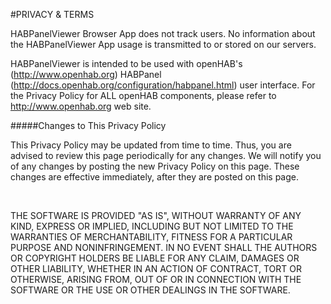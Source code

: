 #PRIVACY & TERMS

HABPanelViewer Browser App does not track users. No information about the HABPanelViewer App usage is transmitted to or stored on our servers.

HABPanelViewer is intended to be used with openHAB's (http://www.openhab.org) HABPanel (http://docs.openhab.org/configuration/habpanel.html)  user interface.  For the Privacy Policy for ALL openHAB components, please refer to http://www.openhab.org web site.


#####Changes to This Privacy Policy

This Privacy Policy may be updated from time to time. Thus, you are advised to review this page periodically for any changes. We will notify you of any changes by posting the new Privacy Policy on this page. These changes are effective immediately, after they are posted on this page.

<br>
<p>
THE SOFTWARE IS PROVIDED "AS IS", WITHOUT WARRANTY OF ANY KIND, EXPRESS OR IMPLIED, INCLUDING BUT NOT LIMITED TO THE WARRANTIES OF MERCHANTABILITY, FITNESS FOR A PARTICULAR PURPOSE AND NONINFRINGEMENT. IN NO EVENT SHALL THE AUTHORS OR COPYRIGHT HOLDERS BE LIABLE FOR ANY CLAIM, DAMAGES OR OTHER LIABILITY, WHETHER IN AN ACTION OF CONTRACT, TORT OR OTHERWISE, ARISING FROM, OUT OF OR IN CONNECTION WITH THE SOFTWARE OR THE USE OR OTHER DEALINGS IN THE SOFTWARE.
</p>